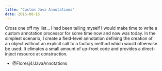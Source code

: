 ```yaml
---
title: "Custom Java Annotations"
date: 2015-08-15
---
```


Cross one off my list... I had been telling myself I would make time to write a custom annotation processor for some time now and now was today.  In the simplest scenario, I create a field-level annotation defining the creation of an object without an explicit call to a factory method which would otherwise be used.  It elimates a small amount of up-front code and provides a direct-inject resource at construction.

<ul class='blog-links'>
	<li>
		<a href='https://github.com/Floresj4/JavaAnnotations'
			target="_blank" class='git'></a>
		<span class='link-text'>@Floresj4/JavaAnnotations</span>
	</li>
</ul>